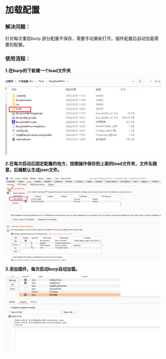 # 加载配置

### 解决问题：

针对每次重启burp 部分配置不保存，需要手动重新打开。插件配置后自动加载需要的配置。

### 使用流程：

**1.在burp的下新建一个load文件夹**

![image-20220422144442008](/picture/image-20220422144442008.png)



**2.在每次启动后固定配置的地方，按图操作保存到上面的load文件夹，文件名随意，后缀默认生成json文件。**



![image-20220422144625902](/picture/image-20220422144625902.png)



**3.添加插件，每次启动burp自动加载。**



![image-20220422145149711](/picture/image-20220422145149711.png)